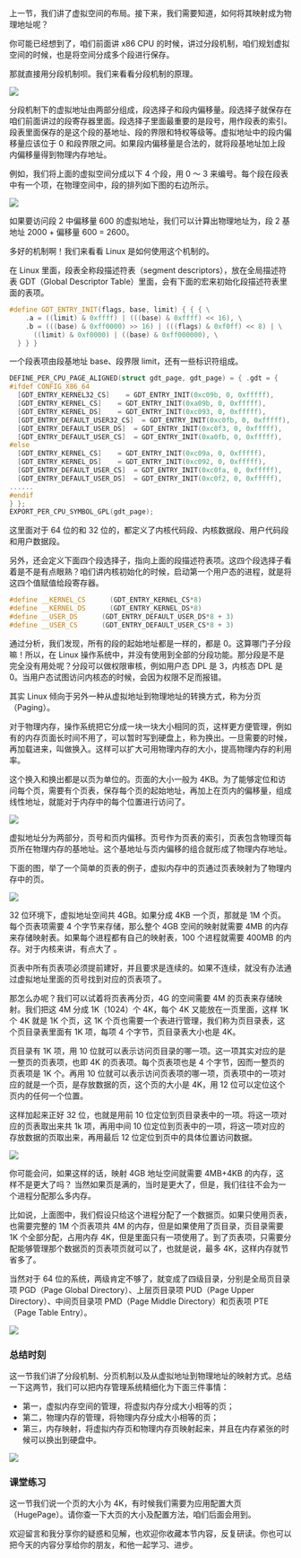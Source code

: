 上一节，我们讲了虚拟空间的布局。接下来，我们需要知道，如何将其映射成为物理地址呢？

你可能已经想到了，咱们前面讲 x86 CPU 的时候，讲过分段机制，咱们规划虚拟空间的时候，也是将空间分成多个段进行保存。

那就直接用分段机制呗。我们来看看分段机制的原理。

![](https://static001.geekbang.org/resource/image/96/eb/9697ae17b9f561e78514890f9d58d4eb.jpg)

分段机制下的虚拟地址由两部分组成，段选择子和段内偏移量。段选择子就保存在咱们前面讲过的段寄存器里面。段选择子里面最重要的是段号，用作段表的索引。段表里面保存的是这个段的基地址、段的界限和特权等级等。虚拟地址中的段内偏移量应该位于 0 和段界限之间。如果段内偏移量是合法的，就将段基地址加上段内偏移量得到物理内存地址。

例如，我们将上面的虚拟空间分成以下 4 个段，用 0 ～ 3 来编号。每个段在段表中有一个项，在物理空间中，段的排列如下图的右边所示。

![](https://static001.geekbang.org/resource/image/7c/04/7c82068d2d6bdb601084a07569ac8b04.jpg)

如果要访问段 2 中偏移量 600 的虚拟地址，我们可以计算出物理地址为，段 2 基地址 2000 + 偏移量 600 = 2600。

多好的机制啊！我们来看看 Linux 是如何使用这个机制的。

在 Linux 里面，段表全称段描述符表（segment descriptors），放在全局描述符表 GDT（Global Descriptor Table）里面，会有下面的宏来初始化段描述符表里面的表项。

```cpp
#define GDT_ENTRY_INIT(flags, base, limit) { { { \
    .a = ((limit) & 0xffff) | (((base) & 0xffff) << 16), \
    .b = (((base) & 0xff0000) >> 16) | (((flags) & 0xf0ff) << 8) | \
      ((limit) & 0xf0000) | ((base) & 0xff000000), \
  } } }
```

一个段表项由段基地址 base、段界限 limit，还有一些标识符组成。

```cpp
DEFINE_PER_CPU_PAGE_ALIGNED(struct gdt_page, gdt_page) = { .gdt = {
#ifdef CONFIG_X86_64
  [GDT_ENTRY_KERNEL32_CS]    = GDT_ENTRY_INIT(0xc09b, 0, 0xfffff),
  [GDT_ENTRY_KERNEL_CS]    = GDT_ENTRY_INIT(0xa09b, 0, 0xfffff),
  [GDT_ENTRY_KERNEL_DS]    = GDT_ENTRY_INIT(0xc093, 0, 0xfffff),
  [GDT_ENTRY_DEFAULT_USER32_CS]  = GDT_ENTRY_INIT(0xc0fb, 0, 0xfffff),
  [GDT_ENTRY_DEFAULT_USER_DS]  = GDT_ENTRY_INIT(0xc0f3, 0, 0xfffff),
  [GDT_ENTRY_DEFAULT_USER_CS]  = GDT_ENTRY_INIT(0xa0fb, 0, 0xfffff),
#else
  [GDT_ENTRY_KERNEL_CS]    = GDT_ENTRY_INIT(0xc09a, 0, 0xfffff),
  [GDT_ENTRY_KERNEL_DS]    = GDT_ENTRY_INIT(0xc092, 0, 0xfffff),
  [GDT_ENTRY_DEFAULT_USER_CS]  = GDT_ENTRY_INIT(0xc0fa, 0, 0xfffff),
  [GDT_ENTRY_DEFAULT_USER_DS]  = GDT_ENTRY_INIT(0xc0f2, 0, 0xfffff),
......
#endif
} };
EXPORT_PER_CPU_SYMBOL_GPL(gdt_page);
```

这里面对于 64 位的和 32 位的，都定义了内核代码段、内核数据段、用户代码段和用户数据段。

另外，还会定义下面四个段选择子，指向上面的段描述符表项。这四个段选择子看着是不是有点眼熟？咱们讲内核初始化的时候，启动第一个用户态的进程，就是将这四个值赋值给段寄存器。

```cpp
#define __KERNEL_CS      (GDT_ENTRY_KERNEL_CS*8)
#define __KERNEL_DS      (GDT_ENTRY_KERNEL_DS*8)
#define __USER_DS      (GDT_ENTRY_DEFAULT_USER_DS*8 + 3)
#define __USER_CS      (GDT_ENTRY_DEFAULT_USER_CS*8 + 3)
```

通过分析，我们发现，所有的段的起始地址都是一样的，都是 0。这算哪门子分段嘛！所以，在 Linux 操作系统中，并没有使用到全部的分段功能。那分段是不是完全没有用处呢？分段可以做权限审核，例如用户态 DPL 是 3，内核态 DPL 是 0。当用户态试图访问内核态的时候，会因为权限不足而报错。

其实 Linux 倾向于另外一种从虚拟地址到物理地址的转换方式，称为分页（Paging）。

对于物理内存，操作系统把它分成一块一块大小相同的页，这样更方便管理，例如有的内存页面长时间不用了，可以暂时写到硬盘上，称为换出。一旦需要的时候，再加载进来，叫做换入。这样可以扩大可用物理内存的大小，提高物理内存的利用率。

这个换入和换出都是以页为单位的。页面的大小一般为 4KB。为了能够定位和访问每个页，需要有个页表，保存每个页的起始地址，再加上在页内的偏移量，组成线性地址，就能对于内存中的每个位置进行访问了。

![](https://static001.geekbang.org/resource/image/ab/40/abbcafe962d93fac976aa26b7fcb7440.jpg)

虚拟地址分为两部分，页号和页内偏移。页号作为页表的索引，页表包含物理页每页所在物理内存的基地址。这个基地址与页内偏移的组合就形成了物理内存地址。

下面的图，举了一个简单的页表的例子，虚拟内存中的页通过页表映射为了物理内存中的页。

![](https://static001.geekbang.org/resource/image/84/eb/8495dfcbaed235f7500c7e11149b2feb.jpg)

32 位环境下，虚拟地址空间共 4GB。如果分成 4KB 一个页，那就是 1M 个页。每个页表项需要 4 个字节来存储，那么整个 4GB 空间的映射就需要 4MB 的内存来存储映射表。如果每个进程都有自己的映射表，100 个进程就需要 400MB 的内存。对于内核来讲，有点大了 。

页表中所有页表项必须提前建好，并且要求是连续的。如果不连续，就没有办法通过虚拟地址里面的页号找到对应的页表项了。

那怎么办呢？我们可以试着将页表再分页，4G 的空间需要 4M 的页表来存储映射。我们把这 4M 分成 1K（1024）个 4K，每个 4K 又能放在一页里面，这样 1K 个 4K 就是 1K 个页，这 1K 个页也需要一个表进行管理，我们称为页目录表，这个页目录表里面有 1K 项，每项 4 个字节，页目录表大小也是 4K。

页目录有 1K 项，用 10 位就可以表示访问页目录的哪一项。这一项其实对应的是一整页的页表项，也即 4K 的页表项。每个页表项也是 4 个字节，因而一整页的页表项是 1K 个。再用 10 位就可以表示访问页表项的哪一项，页表项中的一项对应的就是一个页，是存放数据的页，这个页的大小是 4K，用 12 位可以定位这个页内的任何一个位置。

这样加起来正好 32 位，也就是用前 10 位定位到页目录表中的一项。将这一项对应的页表取出来共 1k 项，再用中间 10 位定位到页表中的一项，将这一项对应的存放数据的页取出来，再用最后 12 位定位到页中的具体位置访问数据。

![](https://static001.geekbang.org/resource/image/b6/b8/b6960eb0a7eea008d33f8e0c4facc8b8.jpg)

你可能会问，如果这样的话，映射 4GB 地址空间就需要 4MB+4KB 的内存，这样不是更大了吗？ 当然如果页是满的，当时是更大了，但是，我们往往不会为一个进程分配那么多内存。

比如说，上面图中，我们假设只给这个进程分配了一个数据页。如果只使用页表，也需要完整的 1M 个页表项共 4M 的内存，但是如果使用了页目录，页目录需要 1K 个全部分配，占用内存 4K，但是里面只有一项使用了。到了页表项，只需要分配能够管理那个数据页的页表项页就可以了，也就是说，最多 4K，这样内存就节省多了。

当然对于 64 位的系统，两级肯定不够了，就变成了四级目录，分别是全局页目录项 PGD（Page Global Directory）、上层页目录项 PUD（Page Upper Directory）、中间页目录项 PMD（Page Middle Directory）和页表项 PTE（Page Table Entry）。

![](https://static001.geekbang.org/resource/image/42/0b/42eff3e7574ac8ce2501210e25cd2c0b.jpg)

### 总结时刻

这一节我们讲了分段机制、分页机制以及从虚拟地址到物理地址的映射方式。总结一下这两节，我们可以把内存管理系统精细化为下面三件事情：

- 第一，虚拟内存空间的管理，将虚拟内存分成大小相等的页；
- 第二，物理内存的管理，将物理内存分成大小相等的页；
- 第三，内存映射，将虚拟内存页和物理内存页映射起来，并且在内存紧张的时候可以换出到硬盘中。

![](https://static001.geekbang.org/resource/image/7d/91/7dd9039e4ad2f6433aa09c14ede92991.jpg)

### 课堂练习

这一节我们说一个页的大小为 4K，有时候我们需要为应用配置大页（HugePage）。请你查一下大页的大小及配置方法，咱们后面会用到。

欢迎留言和我分享你的疑惑和见解，也欢迎你收藏本节内容，反复研读。你也可以把今天的内容分享给你的朋友，和他一起学习、进步。
